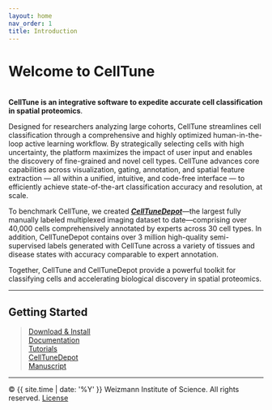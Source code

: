 ```yaml
---
layout: home
nav_order: 1
title: Introduction
---
```


# Welcome to CellTune
&nbsp;   
**CellTune is an integrative software to expedite accurate cell classification in spatial proteomics**. 

Designed for researchers analyzing large cohorts, CellTune streamlines cell classification through a comprehensive and highly optimized human-in-the-loop active learning workflow. By strategically selecting cells with high uncertainty, the platform maximizes the impact of user input and enables the discovery of fine-grained and novel cell types. CellTune advances core capabilities across visualization, gating, annotation, and spatial feature extraction — all within a unified, intuitive, and code-free interface — to efficiently achieve state-of-the-art classification accuracy and resolution, at scale.

To benchmark CellTune, we created [***CellTuneDepot***](celltunedepot)—the largest fully manually labeled multiplexed imaging dataset to date—comprising over 40,000 cells comprehensively annotated by experts across 30 cell types. In addition, CellTuneDepot contains over 3 million high-quality semi-supervised labels generated with CellTune across a variety of tissues and disease states with accuracy comparable to expert annotation.

Together, CellTune and CellTuneDepot provide a powerful toolkit for classifying cells and accelerating biological discovery in spatial proteomics.


---
## Getting Started
>[Download & Install](download)  
>[Documentation](documentation)  
>[Tutorials](tutorials)  
>[CellTuneDepot](celltunedepot)  
>[Manuscript](citation)  

---
© {{ site.time | date: '%Y' }} Weizmann Institute of Science. All rights reserved. [License](/license/)
